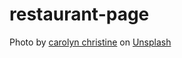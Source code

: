 # restaurant-page

Photo by <a href="https://unsplash.com/@carolynchristine?utm_content=creditCopyText&utm_medium=referral&utm_source=unsplash">carolyn christine</a> on <a href="https://unsplash.com/photos/white-and-yellow-flower-in-clear-glass-vase-SsbuUKmEwN4?utm_content=creditCopyText&utm_medium=referral&utm_source=unsplash">Unsplash</a>
  